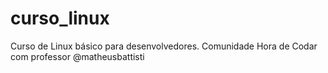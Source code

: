 # curso_linux
Curso de Linux básico para desenvolvedores. 
Comunidade Hora de Codar com professor @matheusbattisti
